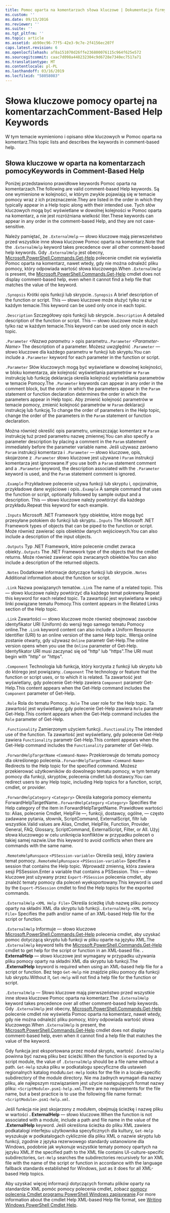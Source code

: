 ```yaml
---
title: Pomoc oparta na komentarzach słowa kluczowe | Dokumentacja firmy Microsoft
ms.custom: ''
ms.date: 09/13/2016
ms.reviewer: ''
ms.suite: ''
ms.tgt_pltfrm: ''
ms.topic: article
ms.assetid: ab90ec96-77f5-42e3-9c7e-2f4156ec207f
caps.latest.revision: 6
ms.openlocfilehash: af8a151070d26ffe236800076115c964f625e572
ms.sourcegitcommit: caac7d098a448232304c9d6728e7340ec7517a71
ms.translationtype: MT
ms.contentlocale: pl-PL
ms.lasthandoff: 03/16/2019
ms.locfileid: "58058083"
---
```

# <a name="comment-based-help-keywords"></a><span data-ttu-id="d0936-102">Słowa kluczowe pomocy opartej na komentarzach</span><span class="sxs-lookup"><span data-stu-id="d0936-102">Comment-Based Help Keywords</span></span>

<span data-ttu-id="d0936-103">W tym temacie wymieniono i opisano słów kluczowych w Pomoc oparta na komentarz.</span><span class="sxs-lookup"><span data-stu-id="d0936-103">This topic lists and describes the keywords in comment-based help.</span></span>

## <a name="keywords-in-comment-based-help"></a><span data-ttu-id="d0936-104">Słowa kluczowe w oparta na komentarzach pomocy</span><span class="sxs-lookup"><span data-stu-id="d0936-104">Keywords in Comment-Based Help</span></span>

<span data-ttu-id="d0936-105">Poniżej przedstawiono prawidłowe keywords Pomoc oparta na komentarzach.</span><span class="sxs-lookup"><span data-stu-id="d0936-105">The following are valid comment-based Help keywords.</span></span> <span data-ttu-id="d0936-106">Są one wymienione w kolejności, w którym zwykle pojawiają się w temacie pomocy wraz z ich przeznaczenie.</span><span class="sxs-lookup"><span data-stu-id="d0936-106">They are listed in the order in which they typically appear in a Help topic along with their intended use.</span></span> <span data-ttu-id="d0936-107">Tych słów kluczowych mogą być wyświetlane w dowolnej kolejności w Pomoc oparta na komentarz, a nie jest rozróżniana wielkość liter.</span><span class="sxs-lookup"><span data-stu-id="d0936-107">These keywords can appear in any order in the comment-based Help, and they are not case-sensitive.</span></span>

<span data-ttu-id="d0936-108">Należy pamiętać, że `.ExternalHelp` — słowo kluczowe mają pierwszeństwo przed wszystkie inne słowa kluczowe Pomoc oparta na komentarz.</span><span class="sxs-lookup"><span data-stu-id="d0936-108">Note that the `.ExternalHelp` keyword takes precedence over all other comment-based help keywords.</span></span> <span data-ttu-id="d0936-109">Gdy `.ExternalHelp` jest obecny, [Microsoft.PowerShell.Commands.Get-Help](/dotnet/api/Microsoft.PowerShell.Commands.Get-Help) polecenie cmdlet nie wyświetla Pomoc oparta na komentarz, nawet wtedy, gdy nie można odnaleźć pliku pomocy, który odpowiada wartość słowa kluczowego.</span><span class="sxs-lookup"><span data-stu-id="d0936-109">When `.ExternalHelp` is present, the [Microsoft.PowerShell.Commands.Get-Help](/dotnet/api/Microsoft.PowerShell.Commands.Get-Help) cmdlet does not display comment-based help, even when it cannot find a help file that matches the value of the keyword.</span></span>

<span data-ttu-id="d0936-110">`.Synopsis` Krótki opis funkcji lub skrypcie.</span><span class="sxs-lookup"><span data-stu-id="d0936-110">`.Synopsis` A brief description of the function or script.</span></span> <span data-ttu-id="d0936-111">This — słowo kluczowe może służyć tylko raz w każdym temacie.</span><span class="sxs-lookup"><span data-stu-id="d0936-111">This keyword can be used only once in each topic.</span></span>

<span data-ttu-id="d0936-112">`.Description` Szczegółowy opis funkcji lub skrypcie.</span><span class="sxs-lookup"><span data-stu-id="d0936-112">`.Description` A detailed description of the function or script.</span></span> <span data-ttu-id="d0936-113">This — słowo kluczowe może służyć tylko raz w każdym temacie.</span><span class="sxs-lookup"><span data-stu-id="d0936-113">This keyword can be used only once in each topic.</span></span>

<span data-ttu-id="d0936-114">`.Parameter` *\<Nazwa parametru >* opis parametru.</span><span class="sxs-lookup"><span data-stu-id="d0936-114">`.Parameter` *\<Parameter-Name>* The description of a parameter.</span></span> <span data-ttu-id="d0936-115">Możesz uwzględnić `.Parameter` — słowo kluczowe dla każdego parametru w funkcji lub skryptu.</span><span class="sxs-lookup"><span data-stu-id="d0936-115">You can include a `.Parameter` keyword for each parameter in the function or script.</span></span>

<span data-ttu-id="d0936-116">`.Parameter` Słów kluczowych mogą być wyświetlane w dowolnej kolejności, w bloku komentarza, ale kolejność wyświetlania parametrów w `Param` instrukcję lub funkcję deklaracja określa kolejność wyświetlania parametrów w temacie Pomocy.</span><span class="sxs-lookup"><span data-stu-id="d0936-116">The `.Parameter` keywords can appear in any order in the comment block, but the order in which the parameters appear in the `Param` statement or function declaration determines the order in which the parameters appear in Help topic.</span></span> <span data-ttu-id="d0936-117">Aby zmienić kolejność parametrów w temacie pomocy, zmienić kolejność parametrów w `Param` deklaracji instrukcję lub funkcję.</span><span class="sxs-lookup"><span data-stu-id="d0936-117">To change the order of parameters in the Help topic, change the order of the parameters in the `Param` statement or function declaration.</span></span>

<span data-ttu-id="d0936-118">Można również określić opis parametru, umieszczając komentarz w `Param` instrukcję tuż przed parametru nazwę zmiennej.</span><span class="sxs-lookup"><span data-stu-id="d0936-118">You can also specify a parameter description by placing a comment in the `Param` statement immediately before the parameter variable name.</span></span> <span data-ttu-id="d0936-119">Jeśli używasz zarówno `Param` instrukcji komentarza i `.Parameter` — słowo kluczowe, opis, skojarzone z `.Parameter` słowo kluczowe jest używane i `Param` instrukcji komentarza jest ignorowane.</span><span class="sxs-lookup"><span data-stu-id="d0936-119">If you use both a `Param` statement comment and a `.Parameter` keyword, the description associated with the `.Parameter` keyword is used, and the `Param` statement comment is ignored.</span></span>

<span data-ttu-id="d0936-120">`.Example` Przykładowe polecenie używa funkcji lub skryptu i, opcjonalnie, przykładowe dane wyjściowe i opis.</span><span class="sxs-lookup"><span data-stu-id="d0936-120">`.Example` A sample command that uses the function or script, optionally followed by sample output and a description.</span></span> <span data-ttu-id="d0936-121">This — słowo kluczowe należy powtórzyć dla każdego przykładu.</span><span class="sxs-lookup"><span data-stu-id="d0936-121">Repeat this keyword for each example.</span></span>

<span data-ttu-id="d0936-122">`.Inputs` Microsoft .NET Framework typy obiektów, które mogą być przesyłane potokiem do funkcji lub skryptu.</span><span class="sxs-lookup"><span data-stu-id="d0936-122">`.Inputs` The Microsoft .NET Framework types of objects that can be piped to the function or script.</span></span> <span data-ttu-id="d0936-123">Może również zawierać opis obiektów danych wejściowych.</span><span class="sxs-lookup"><span data-stu-id="d0936-123">You can also include a description of the input objects.</span></span>

<span data-ttu-id="d0936-124">`.Outputs` Typ .NET Framework, które polecenie cmdlet zwraca obiekty.</span><span class="sxs-lookup"><span data-stu-id="d0936-124">`.Outputs` The .NET Framework type of the objects that the cmdlet returns.</span></span> <span data-ttu-id="d0936-125">Może również zawierać opis zwracanych obiektów.</span><span class="sxs-lookup"><span data-stu-id="d0936-125">You can also include a description of the returned objects.</span></span>

<span data-ttu-id="d0936-126">`.Notes` Dodatkowe informacje dotyczące funkcji lub skrypcie.</span><span class="sxs-lookup"><span data-stu-id="d0936-126">`.Notes` Additional information about the function or script.</span></span>

<span data-ttu-id="d0936-127">`.Link` Nazwa powiązanych tematów.</span><span class="sxs-lookup"><span data-stu-id="d0936-127">`.Link` The name of a related topic.</span></span> <span data-ttu-id="d0936-128">This — słowo kluczowe należy powtórzyć dla każdego temat pokrewny.</span><span class="sxs-lookup"><span data-stu-id="d0936-128">Repeat this keyword for each related topic.</span></span> <span data-ttu-id="d0936-129">Ta zawartość jest wyświetlana w sekcji linki powiązane tematu Pomocy.</span><span class="sxs-lookup"><span data-stu-id="d0936-129">This content appears in the Related Links section of the Help topic.</span></span>

<span data-ttu-id="d0936-130">`.Link` Zawartości — słowo kluczowe może również obejmować zasobów identyfikator URI (Uniform) do wersji tego samego tematu Pomocy online.</span><span class="sxs-lookup"><span data-stu-id="d0936-130">The `.Link` keyword content can also include a Uniform Resource Identifier (URI) to an online version of the same Help topic.</span></span> <span data-ttu-id="d0936-131">Wersja online zostanie otwarty, gdy używasz `Online` parametr Get-Help.</span><span class="sxs-lookup"><span data-stu-id="d0936-131">The online version opens when you use the `Online` parameter of Get-Help.</span></span> <span data-ttu-id="d0936-132">Identyfikator URI musi zaczynać się od "http" lub "https".</span><span class="sxs-lookup"><span data-stu-id="d0936-132">The URI must begin with "http" or "https".</span></span>

<span data-ttu-id="d0936-133">`.Component` Technologia lub funkcja, który korzysta z funkcji lub skryptu lub do którego jest powiązany.</span><span class="sxs-lookup"><span data-stu-id="d0936-133">`.Component` The technology or feature that the function or script uses, or to which it is related.</span></span> <span data-ttu-id="d0936-134">Ta zawartość jest wyświetlany, gdy polecenie Get-Help zawiera `Component` parametr Get-Help.</span><span class="sxs-lookup"><span data-stu-id="d0936-134">This content appears when the Get-Help command includes the `Component` parameter of Get-Help.</span></span>

<span data-ttu-id="d0936-135">`.Role` Rola do tematu Pomocy.</span><span class="sxs-lookup"><span data-stu-id="d0936-135">`.Role` The user role for the Help topic.</span></span> <span data-ttu-id="d0936-136">Ta zawartość jest wyświetlany, gdy polecenie Get-Help zawiera `Role` parametr Get-Help.</span><span class="sxs-lookup"><span data-stu-id="d0936-136">This content appears when the Get-Help command includes the `Role` parameter of Get-Help.</span></span>

<span data-ttu-id="d0936-137">`.Functionality` Zamierzonym użyciem funkcji.</span><span class="sxs-lookup"><span data-stu-id="d0936-137">`.Functionality` The intended use of the function.</span></span> <span data-ttu-id="d0936-138">Ta zawartość jest wyświetlany, gdy polecenie Get-Help zawiera `Functionality` parametr Get-Help.</span><span class="sxs-lookup"><span data-stu-id="d0936-138">This content appears when the Get-Help command includes the `Functionality` parameter of Get-Help.</span></span>

<span data-ttu-id="d0936-139">`.ForwardHelpTargetName` `<Command-Name>` Przekierowuje do tematu pomocy dla określonego polecenia.</span><span class="sxs-lookup"><span data-stu-id="d0936-139">`.ForwardHelpTargetName` `<Command-Name>` Redirects to the Help topic for the specified command.</span></span> <span data-ttu-id="d0936-140">Możesz przekierować użytkowników do dowolnego tematu pomocy, w tym tematy pomocy dla funkcji, skryptów, polecenia cmdlet lub dostawcy.</span><span class="sxs-lookup"><span data-stu-id="d0936-140">You can redirect users to any Help topic, including Help topics for a function, script, cmdlet, or provider.</span></span>

<span data-ttu-id="d0936-141">`.ForwardHelpCategory` `<Category>` Określa kategoria pomocy elementu ForwardHelpTargetName.</span><span class="sxs-lookup"><span data-stu-id="d0936-141">`.ForwardHelpCategory` `<Category>` Specifies the Help category of the item in ForwardHelpTargetName.</span></span> <span data-ttu-id="d0936-142">Prawidłowe wartości to: Alias, polecenie Cmdlet, HelpFile —, funkcji, dostawcy, ogólne, — często zadawane pytania, słownik, ScriptCommand, ExternalScript, filtr lub wszystkie.</span><span class="sxs-lookup"><span data-stu-id="d0936-142">Valid values are Alias, Cmdlet, HelpFile, Function, Provider, General, FAQ, Glossary, ScriptCommand, ExternalScript, Filter, or All.</span></span> <span data-ttu-id="d0936-143">Użyj słowa kluczowego w celu uniknięcia konfliktów w przypadku poleceń o takiej samej nazwie.</span><span class="sxs-lookup"><span data-stu-id="d0936-143">Use this keyword to avoid conflicts when there are commands with the same name.</span></span>

<span data-ttu-id="d0936-144">`.RemoteHelpRunspace` `<PSSession-variable>` Określa sesji, który zawiera temat pomocy.</span><span class="sxs-lookup"><span data-stu-id="d0936-144">`.RemoteHelpRunspace` `<PSSession-variable>` Specifies a session that contains the Help topic.</span></span> <span data-ttu-id="d0936-145">Wprowadź zmienną, która zawiera sesji PSSession.</span><span class="sxs-lookup"><span data-stu-id="d0936-145">Enter a variable that contains a PSSession.</span></span> <span data-ttu-id="d0936-146">This — słowo kluczowe jest używany przez `Export-PSSession` polecenia cmdlet, aby znaleźć tematy pomocy dla poleceń wyeksportowany.</span><span class="sxs-lookup"><span data-stu-id="d0936-146">This keyword is used by the `Export-PSSession` cmdlet to find the Help topics for the exported commands.</span></span>

<span data-ttu-id="d0936-147">`.ExternalHelp` `<XML Help File>` Określa ścieżkę i/lub nazwę pliku pomocy oparty na składni XML dla skryptu lub funkcji.</span><span class="sxs-lookup"><span data-stu-id="d0936-147">`.ExternalHelp` `<XML Help File>` Specifies the path and/or name of an XML-based Help file for the script or function.</span></span>

<span data-ttu-id="d0936-148">`.ExternalHelp` Informuje — słowo kluczowe [Microsoft.PowerShell.Commands.Get-Help](/dotnet/api/Microsoft.PowerShell.Commands.Get-Help) polecenia cmdlet, aby uzyskać pomoc dotyczącą skryptu lub funkcji w pliku oparte na języku XML.</span><span class="sxs-lookup"><span data-stu-id="d0936-148">The `.ExternalHelp` keyword tells the [Microsoft.PowerShell.Commands.Get-Help](/dotnet/api/Microsoft.PowerShell.Commands.Get-Help) cmdlet to get help for the script or function in an XML-based file.</span></span> <span data-ttu-id="d0936-149">**. ExternalHelp** — słowo kluczowe jest wymagany w przypadku używania pliku pomocy oparty na składni XML dla skryptu lub funkcji.</span><span class="sxs-lookup"><span data-stu-id="d0936-149">The **.ExternalHelp** keyword is required when using an XML-based help file for a script or function.</span></span> <span data-ttu-id="d0936-150">Bez tego `Get-Help` nie znajdzie pliku pomocy dla funkcji lub skryptu.</span><span class="sxs-lookup"><span data-stu-id="d0936-150">Without it, `Get-Help` will not find a help file for the function or script.</span></span>

<span data-ttu-id="d0936-151">`.ExternalHelp` — Słowo kluczowe mają pierwszeństwo przed wszystkie inne słowa kluczowe Pomoc oparta na komentarz.</span><span class="sxs-lookup"><span data-stu-id="d0936-151">The `.ExternalHelp` keyword takes precedence over all other comment-based help keywords.</span></span> <span data-ttu-id="d0936-152">Gdy `.ExternalHelp` jest obecny, [Microsoft.PowerShell.Commands.Get-Help](/dotnet/api/Microsoft.PowerShell.Commands.Get-Help) polecenie cmdlet nie wyświetla Pomoc oparta na komentarz, nawet wtedy, gdy nie można odnaleźć pliku pomocy, który odpowiada wartość słowa kluczowego.</span><span class="sxs-lookup"><span data-stu-id="d0936-152">When `.ExternalHelp` is present, the [Microsoft.PowerShell.Commands.Get-Help](/dotnet/api/Microsoft.PowerShell.Commands.Get-Help) cmdlet does not display comment-based help, even when it cannot find a help file that matches the value of the keyword.</span></span>

<span data-ttu-id="d0936-153">Gdy funkcja jest eksportowana przez moduł skryptu, wartość `.ExternalHelp` powinna być nazwą pliku bez ścieżki.</span><span class="sxs-lookup"><span data-stu-id="d0936-153">When the function is exported by a script module, the value of `.ExternalHelp` should be a file name without a path.</span></span> <span data-ttu-id="d0936-154">`Get-Help` szuka pliku w podkatalogu specyficzne dla ustawień regionalnych katalog modułu.</span><span class="sxs-lookup"><span data-stu-id="d0936-154">`Get-Help` looks for the file in a locale-specific subdirectory of the module directory.</span></span> <span data-ttu-id="d0936-155">Nie ma żadnych wymagań dla nazwy pliku, ale najlepszym rozwiązaniem jest użycie następujących format nazwy pliku: `<ScriptModule>.psm1-help.xml`.</span><span class="sxs-lookup"><span data-stu-id="d0936-155">There are no requirements for the file name, but a best practice is to use the following file name format: `<ScriptModule>.psm1-help.xml`.</span></span>

<span data-ttu-id="d0936-156">Jeśli funkcja nie jest skojarzony z modułem, obejmują ścieżkę i nazwę pliku w wartości **. ExternalHelp** — słowo kluczowe.</span><span class="sxs-lookup"><span data-stu-id="d0936-156">When the function is not associated with a module, include a path and file name in the value of the **.ExternalHelp** keyword.</span></span> <span data-ttu-id="d0936-157">Jeśli określona ścieżka do pliku XML zawiera podkatalogi interfejsu użytkownika specyficznych dla kultury, `Get-Help` wyszukuje w podkatalogach cyklicznie dla pliku XML o nazwie skryptu lub funkcji, zgodnie z języka rezerwowego standardy ustanowione dla Windows, podobnie jak wykonuje wszystkie tematy pomocy opartych na języku XML.</span><span class="sxs-lookup"><span data-stu-id="d0936-157">If the specified path to the XML file contains UI-culture-specific subdirectories, `Get-Help` searches the subdirectories recursively for an XML file with the name of the script or function in accordance with the language fallback standards established for Windows, just as it does for all XML-based Help topics.</span></span>

<span data-ttu-id="d0936-158">Aby uzyskać więcej informacji dotyczących formatu plików oparty na standardzie XML pomóc pomocy polecenia cmdlet, zobacz [pomocy polecenia Cmdlet programu PowerShell Windows zapisywanie](./writing-help-for-windows-powershell-cmdlets.md).</span><span class="sxs-lookup"><span data-stu-id="d0936-158">For more information about the cmdlet Help XML-based Help file format, see [Writing Windows PowerShell Cmdlet Help](./writing-help-for-windows-powershell-cmdlets.md).</span></span>